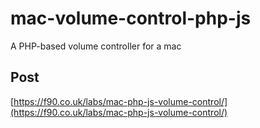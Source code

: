# mac-volume-control-php-js

A PHP-based volume controller for a mac

## Post

[https://f90.co.uk/labs/mac-php-js-volume-control/](https://f90.co.uk/labs/mac-php-js-volume-control/)
